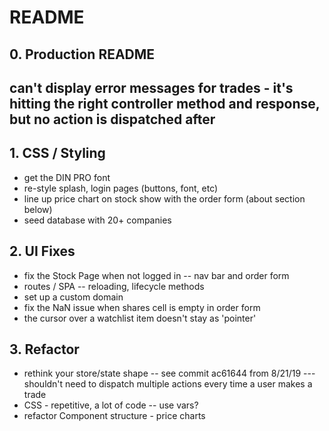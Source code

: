 # README

## 0. Production README

## can't display error messages for trades - it's hitting the right controller method and response, but no action is dispatched after

## 1. CSS / Styling
* get the DIN PRO font
* re-style splash, login pages (buttons, font, etc)
* line up price chart on stock show with the order form (about section below)
* seed database with 20+ companies

## 2. UI Fixes
* fix the Stock Page when not logged in -- nav bar and order form
* routes / SPA -- reloading, lifecycle methods
* set up a custom domain
* fix the NaN issue when shares cell is empty in order form
* the cursor over a watchlist item doesn't stay as 'pointer'

## 3. Refactor
* rethink your store/state shape -- see commit ac61644 from 8/21/19 
--- shouldn't need to dispatch multiple actions every time a user makes a trade
* CSS - repetitive, a lot of code -- use vars?
* refactor Component structure - price charts